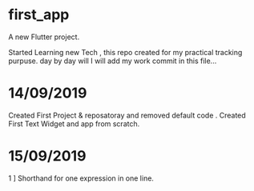 # first_app

A new Flutter project.

Started Learning new Tech ,
this repo created for my practical tracking purpuse. day by day will I will add my work commit in this file... 
# 14/09/2019
Created First Project & reposatoray and removed default code . 
Created First Text Widget and app from scratch.
# 15/09/2019
1 ] Shorthand for one expression in one line. 

